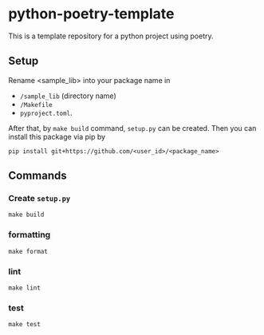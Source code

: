 # python-poetry-template

This is a template repository for a python project using poetry.

## Setup

Rename <sample_lib> into your package name in 

- `/sample_lib` (directory name)
- `/Makefile`
- `pyproject.toml`.

After that, by `make build` command, `setup.py` can be created.
Then you can install this package via pip by 

```shell
pip install git+https://github.com/<user_id>/<package_name>
```


## Commands

### Create `setup.py`

```shell
make build
```


### formatting

```shell
make format 
```

### lint
```shell
make lint
```

### test

```shell
make test
```



